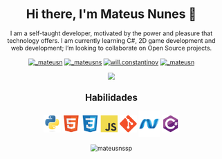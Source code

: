 <h1 align="center">Hi there, I'm Mateus Nunes 👋</h1>
<!--<img align="center" src="./programming.gif">-->





<p align="center">I am a self-taught developer, motivated by the power and pleasure that technology offers. I am currently learning C#, 2D game development and web development; I’m looking to collaborate on Open Source projects.</p>

<!-- redes sociais -->
<div align="center">
<p align="center">

<a href="https://www.instagram.com/_mateusn/" target="blank"><img align="center" src="https://cdn.jsdelivr.net/npm/simple-icons@3.0.1/icons/instagram.svg" alt="_mateusn" height="40" width="40"></a>
<a href="https://twitter.com/_mateusns" target="blank"><img align="center" src="https://cdn.jsdelivr.net/npm/simple-icons@3.0.1/icons/twitter.svg" alt="_mateusns" height="40" width="40"></a>
<a href="" target="blank"><img align="center" src="https://cdn.jsdelivr.net/npm/simple-icons@3.0.1/icons/facebook.svg" alt="will.constantinov" alt="_mateusn" height="40" width="40"></a>
<a href="" target="blank"><img align="center" src="https://cdn.jsdelivr.net/npm/simple-icons@3.0.1/icons/linkedin.svg" alt="_mateusn" height="40" width="40"></a>
<!--
<a href="" target="blank"><img align="center" src="https://cdn.jsdelivr.net/npm/simple-icons@3.0.1/icons/dev-dot-to.svg" alt="_mateusn" height="40" width="40"></a>
<a href="https://github.com/mateusnssp/" target="blank"><img align="center" src="https://cdn.jsdelivr.net/npm/simple-icons@3.0.1/icons/github.svg" alt="_mateusn" height="40" width="40"></a>
-->

</p>
</div>



<!--bandeiras-->
<div align = "center">

<!--<a href="mateusnss@protonmail.ch"><img align="center" src="https://img.shields.io/static/v1?label=&logo=protonmail&message=Protonmail&logoColor=ffffff&color=505061&labelColor=505061"></a>--> <a href=""><img align="center" src="https://img.shields.io/static/v1?label=&logo=discord&message=mateusnssp%234206&logoColor=ffffff&color=7389D8&labelColor=6A7EC2)]"></a>

</div>




 
<!--habilidades-->
<h2 align="center">Habilidades</h2>

<div align="center">


<img align="center" src="./icons/python-original.svg" width="40" height="40">

<img align="center" src="./icons/html5-original.svg" width="40" height="40">
<img align="center" src="./icons/css3-original.svg" width="40" height="40">
<img align="center" src="./icons/javascript-original.svg" width="40" height="40">
<img align="center" src="./icons/git-original.svg" width="40" height="40">

<img align="center" src="./icons/dot-net-original.svg" width="50" height="60">
<img align="center" src="./icons/csharp-original.svg" width="40" height="40">




<div></br>

<div align="center">
<img align="center" src="https://github-readme-stats.vercel.app/api/top-langs/?username=mateusnssp&layout=compact&hide=Jupyter+Notebook" alt="mateusnssp" />
</div>




<!--
**mateusnssp/mateusnssp** is a ✨ _special_ ✨ repository because its `README.md` (this file) appears on your GitHub profile.

Here are some ideas to get you started:

- 🔭 I’m currently working on ...
- 🌱 I’m currently learning C #, 2D games and web development
- 👯 I’m looking to collaborate on Open Source projects
- 🤔 I’m looking for help with ...
- 💬 Ask me about ...
- 📫 How to reach me: ...
- 😄 Pronouns: ...
- ⚡ Fun fact: ...

html, css, js
c#/dotnet, python, 
git,

-->